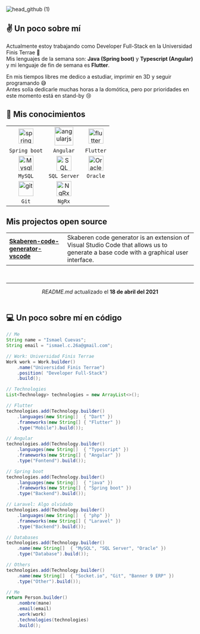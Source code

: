 ![head_github (1)](https://user-images.githubusercontent.com/13028053/115165729-455cd500-a07d-11eb-87df-d94917c038df.png)

## ✌️ Un poco sobre mí 

Actualmente estoy trabajando como Developer Full-Stack en la Universidad Finis Terrae 🏫 <br>
Mis lenguajes de la semana son: **Java (Spring boot)** y **Typescript (Angular)**  y mi lenguaje de fin de semana es **Flutter**.


En mis tiempos libres me dedico a estudiar, imprimir en 3D y seguir programando 😅 
<br> Antes solía dedicarle muchas horas a la domótica, pero por prioridades en este momento está en stand-by 😢



 ## 🌱 Mis conocimientos
<table>
    <tbody>
        <tr>
            <td align="center">
                <img src="https://www.vectorlogo.zone/logos/springio/springio-icon.svg" alt="spring" width="40" height="40"/>
            </td>
            <td align="center">
                <img src="https://rawgit.com/brillout/awesome-angular-components/master/angular-logo.svg" alt="angularjs" width="50" height="50"/>
            </td>
            <td align="center">
                <img src="https://www.vectorlogo.zone/logos/flutterio/flutterio-icon.svg" alt="flutter" width="40" height="40"/> 
            </td>
        </tr>
        <tr>
            <td align="center">
                <code>Spring boot</code>
            </td>
            <td align="center">
                <code>Angular</code>
            </td>
            <td align="center">
                <code>Flutter</code>
            </td>
        </tr>
        <tr>
            <td align="center">
                <img src="https://camo.githubusercontent.com/95a0d0dfd4854f5b873e2c5396064ab18a9e7b2ed7d7c5df1cf6197d6cd8eb29/68747470733a2f2f7777772e66726565706e676c6f676f732e636f6d2f75706c6f6164732f6c6f676f2d6d7973716c2d706e672f6c6f676f2d6d7973716c2d6d7973716c2d6c6f676f2d706e672d696d616765732d6172652d646f776e6c6f61642d6372617a79706e672d32312e706e67" alt="Mysql" width="40" height="40"/>
            </td>
            <td align="center">
                <img src="https://img.icons8.com/color/452/microsoft-sql-server.png" alt="SQL Server" width="40" height="40"/>
            </td>
            <td align="center">
                <img src="https://cdn4.iconfinder.com/data/icons/flat-brand-logo-2/512/oracle-512.png" alt="Oracle" width="40" height="40"/>
            </td>
        </tr>
        <tr>
            <td align="center">
                <code>MySQL</code>
            </td>
            <td align="center">
                <code>SQL Server</code>
            </td>
            <td align="center">
                <code>Oracle</code>
            </td>
        </tr>
        <tr>
            <td align="center">
                <img src="https://www.vectorlogo.zone/logos/git-scm/git-scm-icon.svg" alt="git" width="40" height="40"/> 
            </td>
            <td align="center">
                <img src="https://ngrx.io/assets/images/badge.svg" alt="NgRx" width="40" height="40"/> 
            </td>
            <td align="center">
            </td>
        </tr>
        <tr>
            <td align="center">
                <code>Git</code>
            </td>
             <td align="center">
                <code>NgRx</code>
            </td>
            <td align="center">
                <code></code>
            </td>
        </tr>
    </tbody>
  </table>


## Mis projectos open source
<table>
  <tbody>
    <tr>
      <td><a href="https://github.com/SkaberenWorm/Skaberen-code-generator-vscode"><b>Skaberen-code-generator-vscode</b></a></td>
      <td>
      Skaberen code generator is an extension of Visual Studio Code that allows us to generate a base code with a graphical user interface.
      </td>
    </tr>
  </tbody>
</table>

<br>

------------
<p align="center"><i>README.md</i> actualizado el <b>18 de abril del 2021</b></br>



<br>
  



## 💻 Un poco sobre mí en código
```java
// Me
String name = "Ismael Cuevas";
String email = "ismael.c.26a@gmail.com";

// Work: Universidad Finis Terrae
Work work = Work.builder()
    .name("Universidad Finis Terrae")
    .position( "Developer Full-Stack")
    .build();

// Technologies
List<Technology> technologies = new ArrayList<>();

// Flutter
technologies.add(Technology.builder()
    .languages(new String[]  { "Dart" })
    .frameworks(new String[] { "Flutter" })
    .type("Mobile").build());

// Angular
technologies.add(Technology.builder()
    .languages(new String[]  { "Typescript" })
    .frameworks(new String[] { "Angular" })
    .type("Fontend").build());

// Spring boot
technologies.add(Technology.builder()
    .languages(new String[]  { "java" })
    .frameworks(new String[] { "Spring boot" })
    .type("Backend").build());

// Laravel: Algo olvidado
technologies.add(Technology.builder()
    .languages(new String[]  { "php" })
    .frameworks(new String[] { "Laravel" })
    .type("Backend").build());

// Databases
technologies.add(Technology.builder()
    .name(new String[]  { "MySQL", "SQL Server", "Oracle" })
    .type("Database").build());

// Others
technologies.add(Technology.builder()
    .name(new String[]  { "Socket.io", "Git", "Banner 9 ERP" })
    .type("Other").build());

// Me
return Person.builder()
    .nombre(mane)
    .email(email)
    .work(work)
    .technologies(technologies)
    .build();

```


